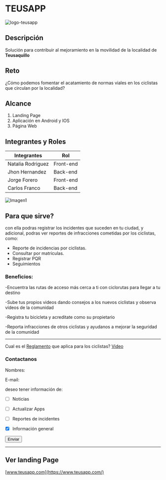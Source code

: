 # TEUSAPP
![logo-teusapp](https://user-images.githubusercontent.com/42304733/44044698-0f432932-9eec-11e8-9d31-6d0fa5fce2c0.jpg)
## Descripción
Solución para contribuir al mejoramiento en la movilidad de la localidad de **Teusaquillo**
## Reto
¿Cómo podemos fomentar el acatamiento de normas viales en los ciclistas que circulan por la localidad?
## Alcance
1. Landing Page
1. Aplicación en Android y IOS
1. Página Web

## Integrantes y Roles

| Integrantes    | Rol   |
|----------------------|-----------|
|   Natalia Rodriguez   |Front-end|
|   Jhon Hernandez  |Back-end|
|Jorge Forero |Front-end|
|Carlos Franco |Back-end|


![Imagen1](https://user-images.githubusercontent.com/42304733/44003083-67847130-9e12-11e8-84f0-5c22fdb22111.png)

## Para que sirve?
con ella podras registrar los incidentes que suceden en tu ciudad, y adicional, podras ver reportes de infracciones cometidas por los
ciclistas, como:

* Reporte de incidencias por ciclistas.
* Consultar por matriculas.
* Registrar PQR
* Seguimientos

### Beneficios:

-Encuentra las rutas de acceso más cerca a ti con ciclorutas para llegar a tu destino

-Sube tus propios videos dando consejos a los nuevos ciclistas y observa vídeos de la comunidad 

-Registra tu bicicleta y acreditate como su propietario

-Reporta infracciones de otros ciclistas y ayudanos a mejorar la seguridad de la comunidad

---------------------------------------------------------------------------------------------------
Cual es el [Reglamento](https://www.youtube.com/watch?v=OcK2qHjQV0o) que aplica para los ciclistas?
[Video](https://www.youtube.com/watch?v=OcK2qHjQV0o)

### Contactanos

Nombres: 

E-mail:

deseo tener información de:

- [ ] Noticias
- [ ] Actualizar Apps
- [ ] Reportes de incidentes
- [x] Información general


<button class="button-save large">Enviar</button>

---------------------------------------------------------------------------------------
## Ver landing Page
[www.teusapp.com](https://www.teusapp.com/)


